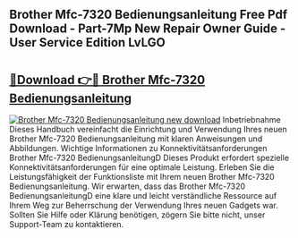 ## Brother Mfc-7320 Bedienungsanleitung Free Pdf Download - Part-7Mp New Repair Owner Guide - User Service Edition LvLGO

# <h2><a href="http://df632q.blite.top/?on=Brother+Mfc-7320+Bedienungsanleitung">🔗Download 👉🔴 Brother Mfc-7320 Bedienungsanleitung</a></h2>

[![Brother Mfc-7320 Bedienungsanleitung new download](https://i.imgur.com/lujVjoI.png)](http://df632q.blite.top/?on=Brother+Mfc-7320+Bedienungsanleitung)
Inbetriebnahme Dieses Handbuch vereinfacht die Einrichtung und Verwendung Ihres neuen Brother Mfc-7320 Bedienungsanleitung mit klaren Anweisungen und Abbildungen. Wichtige Informationen zu Konnektivitätsanforderungen Brother Mfc-7320 BedienungsanleitungD Dieses Produkt erfordert spezielle Konnektivitätsanforderungen für eine optimale Leistung. Erleben Sie die Leistungsfähigkeit der Funktionsliste mit Ihrem neuen Brother Mfc-7320 Bedienungsanleitung. Wir erwarten, dass das Brother Mfc-7320 BedienungsanleitungD eine klare und leicht verständliche Ressource auf Ihrem Weg zur Beherrschung der Verwendung Ihres neuen Gadgets war. Sollten Sie Hilfe oder Klärung benötigen, zögern Sie bitte nicht, unser Support-Team zu kontaktieren.
